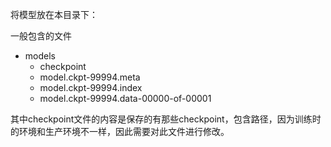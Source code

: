 将模型放在本目录下：

一般包含的文件

- models
  - checkpoint
  - model.ckpt-99994.meta
  - model.ckpt-99994.index
  - model.ckpt-99994.data-00000-of-00001





其中checkpoint文件的内容是保存的有那些checkpoint，包含路径，因为训练时的环境和生产环境不一样，因此需要对此文件进行修改。


